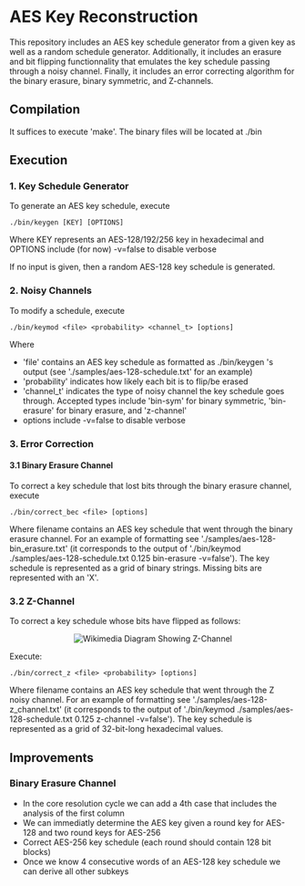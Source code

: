 # AES Key Reconstruction

This repository includes an AES key schedule generator from a given key as well as a random schedule generator. Additionally, it includes an erasure and bit flipping functionnality that emulates the key schedule passing through a noisy channel. Finally, it includes an error correcting algorithm for the binary erasure, binary symmetric, and Z-channels. 

## Compilation

It suffices to execute 'make'. The binary files will be located at ./bin

## Execution

### 1. Key Schedule Generator
To generate an AES key schedule, execute 

    ./bin/keygen [KEY] [OPTIONS]

Where KEY represents an AES-128/192/256 key in hexadecimal and OPTIONS include (for now) -v=false to disable verbose

If no input is given, then a random AES-128 key schedule is generated.

### 2. Noisy Channels
To modify a schedule, execute

    ./bin/keymod <file> <probability> <channel_t> [options]

Where 

- 'file' contains an AES key schedule as formatted as ./bin/keygen 's output (see './samples/aes-128-schedule.txt' for an example)
- 'probability' indicates how likely each bit is to flip/be erased
- 'channel_t' indicates the type of noisy channel the key schedule goes through. Accepted types include 'bin-sym' for binary symmetric, 'bin-erasure' for binary erasure, and 'z-channel'
- options include -v=false to disable verbose

### 3. Error Correction

#### 3.1 Binary Erasure Channel

To correct a key schedule that lost bits through the binary erasure channel, execute

    ./bin/correct_bec <file> [options]

Where filename contains an AES key schedule that went through the binary erasure channel. For an example of formatting see './samples/aes-128-bin_erasure.txt' (it corresponds to the output of './bin/keymod ./samples/aes-128-schedule.txt 0.125 bin-erasure -v=false'). The key schedule is represented as a grid of binary strings. Missing bits are represented with an 'X'.

### 3.2 Z-Channel

To correct a key schedule whose bits have flipped as follows:

<p align="center">
  <img alt="Wikimedia Diagram Showing Z-Channel" src="https://upload.wikimedia.org/wikipedia/commons/0/0e/Z-channel.svg" />
</p>

Execute:

    ./bin/correct_z <file> <probability> [options]

Where filename contains an AES key schedule that went through the Z noisy channel. For an example of formatting see './samples/aes-128-z_channel.txt' (it corresponds to the output of './bin/keymod ./samples/aes-128-schedule.txt 0.125 z-channel -v=false'). The key schedule is represented as a grid of 32-bit-long hexadecimal values.

## Improvements

### Binary Erasure Channel

- In the core resolution cycle we can add a 4th case that includes the analysis of the first column
- We can immediatly determine the AES key given a round key for AES-128 and two round keys for AES-256
- Correct AES-256 key schedule (each round should contain 128 bit blocks)
- Once we know 4 consecutive words of an AES-128 key schedule we can derive all other subkeys